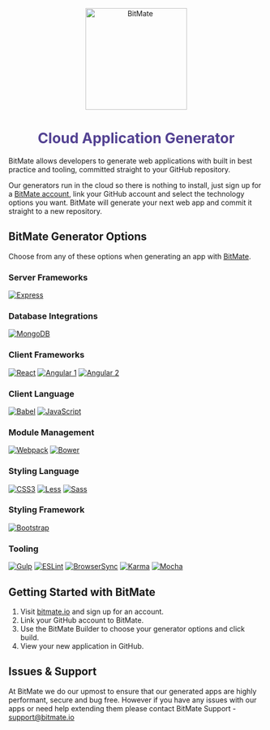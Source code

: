 <link rel="stylesheet" href="https://cdn.rawgit.com/oligibson/devicon/f54c800077ddd892bce3e32c11f19d81cb69dea9/devicon.css">

<p align="center">
  <a href="https://bitmate.io/">
    <img alt="BitMate" src="https://s3.amazonaws.com/builder-web-client/assets/images/bitmate-purple.svg" width="200">
  </a>
</p>

<h1 style="text-align: center; color: #534292;">Cloud Application Generator</h1>


BitMate allows developers to generate web applications with built in best practice and tooling, committed straight to your GitHub repository.

Our generators run in the cloud so there is nothing to install, just sign up for a [BitMate account](https://bitmate.io/signup), link your GitHub account and select the technology options you want. BitMate will generate your next web app and commit it straight to a new repository.


## BitMate Generator Options

Choose from any of these options when generating an app with [BitMate](https://bitmate.io).


### Server Frameworks

[![Express](https://s3.amazonaws.com/bitmate-icons/express.png)](https://bitmate.io)

### Database Integrations

[![MongoDB](https://s3.amazonaws.com/bitmate-icons/mongodb.png)](https://bitmate.io)

### Client Frameworks

[![React](https://s3.amazonaws.com/bitmate-icons/react.png)](https://bitmate.io)
[![Angular 1](https://s3.amazonaws.com/bitmate-icons/angular1.png)](https://bitmate.io)
[![Angular 2](https://s3.amazonaws.com/bitmate-icons/angular2.png)](https://bitmate.io)

### Client Language
[![Babel](https://s3.amazonaws.com/bitmate-icons/babel.png)](https://bitmate.io)
[![JavaScript](https://s3.amazonaws.com/bitmate-icons/js.png)](https://bitmate.io)

### Module Management
[![Webpack](https://s3.amazonaws.com/bitmate-icons/webpack.png)](https://bitmate.io)
[![Bower](https://s3.amazonaws.com/bitmate-icons/bower.png)](https://bitmate.io)

### Styling Language
[![CSS3](https://s3.amazonaws.com/bitmate-icons/css.png)](https://bitmate.io)
[![Less](https://s3.amazonaws.com/bitmate-icons/less.png)](https://bitmate.io)
[![Sass](https://s3.amazonaws.com/bitmate-icons/sass.png)](https://bitmate.io)

### Styling Framework
[![Bootstrap](https://s3.amazonaws.com/bitmate-icons/bootstrap.png)](https://bitmate.io)

### Tooling
[![Gulp](https://s3.amazonaws.com/bitmate-icons/gulp.png)](https://bitmate.io)
[![ESLint](https://s3.amazonaws.com/bitmate-icons/eslint.png)](https://bitmate.io)
[![BrowserSync](https://s3.amazonaws.com/bitmate-icons/browsersync.png)](https://bitmate.io)
[![Karma](https://s3.amazonaws.com/bitmate-icons/karma.png)](https://bitmate.io)
[![Mocha](https://s3.amazonaws.com/bitmate-icons/mocha.png)](https://bitmate.io)

## Getting Started with BitMate

1. Visit [bitmate.io](https://bitmate.io) and sign up for an account.
2. Link your GitHub account to BitMate.
3. Use the BitMate Builder to choose your generator options and click build.
4. View your new application in GitHub.

## Issues & Support

At BitMate we do our upmost to ensure that our generated apps are highly performant, secure and bug free. However if you have any issues with our apps or need help extending them please contact BitMate Support -  [support@bitmate.io](mailto:suuport@bitmate.io)